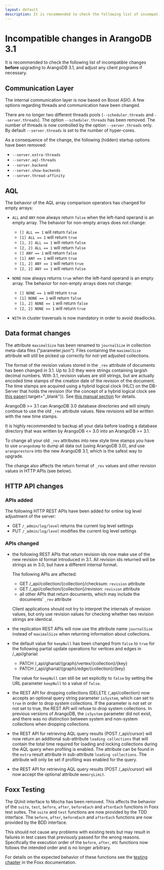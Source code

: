 ```yaml
---
layout: default
description: It is recommended to check the following list of incompatible changes before upgrading to ArangoDB 3
---
```

Incompatible changes in ArangoDB 3.1
====================================

It is recommended to check the following list of incompatible changes **before**
upgrading to ArangoDB 3.1, and adjust any client programs if necessary.

Communication Layer
-------------------

The internal communication layer is now based on Boost ASIO. A few options
regarding threads and communication have been changed.

There are no longer two different threads pools (`--scheduler.threads` and
`--server.threads`). The option `--scheduler.threads` has been removed. The
number of threads is now controlled by the option `--server.threads` only.
By default `--server.threads` is set to the number of hyper-cores.

As a consequence of the change, the following (hidden) startup options have
been removed:

* `--server.extra-threads`
* `--server.aql-threads`
* `--server.backend`
* `--server.show-backends`
* `--server.thread-affinity`

AQL
---

The behavior of the AQL array comparison operators has changed for empty arrays:

* `ALL` and `ANY` now always return `false` when the left-hand operand is an
  empty array. The behavior for non-empty arrays does not change:
  * `[] ALL == 1` will return `false`
  * `[1] ALL == 1` will return `true`
  * `[1, 2] ALL == 1` will return `false`
  * `[2, 2] ALL == 1` will return `false`
  * `[] ANY == 1` will return `false`
  * `[1] ANY == 1` will return `true`
  * `[1, 2] ANY == 1` will return `true`
  * `[2, 2] ANY == 1` will return `false`

* `NONE` now always returns `true` when the left-hand operand is an empty array.
  The behavior for non-empty arrays does not change:
  * `[] NONE == 1` will return `true`
  * `[1] NONE == 1` will return `false`
  * `[1, 2] NONE == 1` will return `false`
  * `[2, 2] NONE == 1` will return `true`

* `WITH` in cluster traversals is now mandatory in order to avoid deadlocks.

Data format changes
-------------------

The attribute `maximalSize` has been renamed to `journalSize` in collection
meta-data files ("parameter.json"). Files containing the `maximalSize` attribute
will still be picked up correctly for not-yet adjusted collections.

The format of the revision values stored in the `_rev` attribute of documents
has been changed in 3.1. Up to 3.0 they were strings containing largish decimal numbers. With 3.1, revision values are still strings, but are actually encoded time stamps of the creation date of the revision of the document. The time stamps are acquired using a hybrid logical clock (HLC) on the DB-Server that holds the
revision (for the concept of a hybrid logical clock see
[this paper](http://www.cse.buffalo.edu/tech-reports/2014-04.pdf){:target="_blank"}).
See [this manual section](data-modeling-documents.html#document-revisions) for details.

ArangoDB >= 3.1 can ArangoDB 3.0 database directories and will simply continue
to use the old `_rev` attribute values. New revisions will be written with
the new time stamps.

It is highly recommended to backup all your data before loading a database
directory that was written by ArangoDB <= 3.0 into an ArangoDB >= 3.1.

To change all your old `_rev` attributes into new style time stamps you
have to use `arangodump` to dump all data out (using ArangoDB 3.0), and
use `arangorestore` into the new ArangoDB 3.1, which is the safest
way to upgrade.

The change also affects the return format of `_rev` values and other revision
values in HTTP APIs (see below).

HTTP API changes
----------------

### APIs added

The following HTTP REST APIs have been added for online log level adjustment of
the server:

* GET `/_admin/log/level` returns the current log level settings
* PUT `/_admin/log/level` modifies the current log level settings

### APIs changed

* the following REST APIs that return revision ids now make use of the new revision
  id format introduced in 3.1. All revision ids returned will be strings as in 3.0, but
  have a different internal format.

  The following APIs are affected:
  - GET /_api/collection/{collection}/checksum: `revision` attribute
  - GET /_api/collection/{collection}/revision: `revision` attribute
  - all other APIs that return documents, which may include the documents' `_rev` attribute

  Client applications should not try to interpret the internals of revision values, but only
  use revision values for checking whether two revision strings are identical.

* the replication REST APIs will now use the attribute name `journalSize` instead of
  `maximalSize` when returning information about collections.

* the default value for `keepNull` has been changed from `false` to `true` for
  the following partial update operations for vertices and edges in /_api/gharial:

  - PATCH /_api/gharial/{graph}/vertex/{collection}/{key}
  - PATCH /_api/gharial/{graph}/edge/{collection}/{key}

  The value for `keepNull` can still be set explicitly to `false` by setting the
  URL parameter `keepNull` to a value of `false`.

* the REST API for dropping collections (DELETE /_api/collection) now accepts an
  optional query string parameter `isSystem`, which can set to `true` in order to
  drop system collections. If the parameter is not set or not set to true, the REST
  API will refuse to drop system collections. In previous versions of ArangoDB, the
  `isSystem` parameter did not exist, and there was no distinction between system
  and non-system collections when dropping collections.

* the REST API for retrieving AQL query results (POST /_api/cursor) will now return an
  additional sub-attribute `loading collections` that will contain the total time
  required for loading and locking collections during the AQL query when profiling is
  enabled. The attribute can be found in the `extra` result attribute in sub-attribute
  `loading collections`. The attribute will only be set if profiling was enabled for
  the query.

* the REST API for retrieving AQL query results (POST /_api/cursor) will now accept the optional attribute `memoryLimit`.

Foxx Testing
------------

The QUnit interface to Mocha has been removed. This affects the behavior of the `suite`, `test`, `before`, `after`, `beforeEach` and `afterEach` functions in Foxx test suites. The `suite` and `test` functions are now provided by the TDD interface. The `before`, `after`, `beforeEach` and `afterEach` functions are now provided by the BDD interface.

This should not cause any problems with existing tests but may result in failures in test cases that previously passed for the wrong reasons. Specifically the execution order of the `before`, `after`, etc functions now follows the intended order and is no longer arbitrary.

For details on the expected behavior of these functions see the [testing chapter](foxx-guides-testing.html) in the Foxx documentation.
